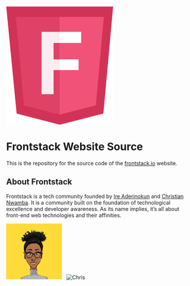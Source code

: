 ![](images/frontstack-logo.svg)

# Frontstack Website Source

This is the repository for the source code of the [frontstack.io](https://frontstack.io) website.

## About Frontstack

Frontstack is a tech community founded by <a href="https://ireaderinokun.com/">Ire Aderinokun</a> and <a href="https://twitter.com/codebeast">Christian Nwamba</a>. It is a community built on the foundation of technological excellence and developer awareness. As its name implies, it’s all about front-end web technologies and their affinities.

<img src="images/ire.png" alt="Ire" width="150px"> &nbsp; <img src="images/chris.png" alt="Chris" width="150px">
